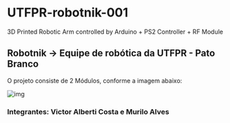 # UTFPR-robotnik-001
3D Printed Robotic Arm controlled by Arduino + PS2 Controller + RF Module

## Robotnik -> Equipe de robótica da UTFPR - Pato Branco
O projeto consiste de 2 Módulos, conforme a imagem abaixo:

![img](https://drive.google.com/file/d/1dufc44pR66Ahuc6pRmi68rbqm5VHMyaj/view?usp=sharing)




### Integrantes: Victor Alberti Costa e Murilo Alves

